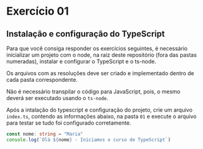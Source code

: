 # Exercício 01

## Instalação e configuração do TypeScript

Para que você consiga responder os exercícios seguintes, é necessário inicializar um projeto com o node, na raiz deste repositório (fora das pastas numeradas), instalar e configurar o TypeScript e o ts-node.

Os arquivos com as resoluções deve ser criado e implementado dentro de cada pasta correspondente.

Não é necessário transpilar o código para JavaScript, pois, o mesmo deverá ser executado usando o `ts-node`.

Após a intalação do typescript e configuração do projeto, crie um arquivo `index.ts`, contendo as informações abaixo, na pasta `01` e execute o arquivo para testar se tudo foi configurado corretamente.

```typescript
const nome: string = "Maria"
console.log(`Olá ${nome} - Iniciamos o curso de TypeScript`)
```